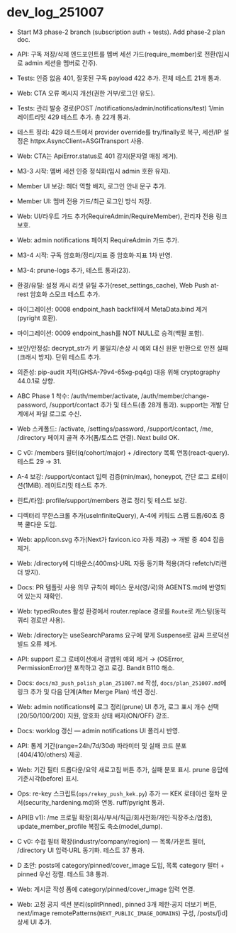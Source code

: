 # dev_log_251007

- Start M3 phase-2 branch (subscription auth + tests). Add phase-2 plan doc.
- API: 구독 저장/삭제 엔드포인트를 멤버 세션 가드(require_member)로 전환(임시로 admin 세션을 멤버로 간주).
- Tests: 인증 없음 401, 잘못된 구독 payload 422 추가. 전체 테스트 21개 통과.
- Web: CTA 오류 메시지 개선(권한 거부/로그인 유도).
- Tests: 관리 발송 경로(POST /notifications/admin/notifications/test) 1/min 레이트리밋 429 테스트 추가. 총 22개 통과.
 - 테스트 정리: 429 테스트에서 provider override를 try/finally로 복구, 세션/IP 설정은 httpx.AsyncClient+ASGITransport 사용.
 - Web: CTA는 ApiError.status로 401 감지(문자열 매칭 제거).

- M3-3 시작: 멤버 세션 인증 정식화(임시 admin 호환 유지).
- Member UI 보강: 헤더 역할 배지, 로그인 안내 문구 추가.
- Member UI: 멤버 전용 가드/최근 로그인 방식 저장.
- Web: UI/라우트 가드 추가(RequireAdmin/RequireMember), 관리자 전용 링크 보호.
- Web: admin notifications 페이지 RequireAdmin 가드 추가.
- M3-4 시작: 구독 암호화/정리/지표 중 암호화·지표 1차 반영.
- M3-4: prune-logs 추가, 테스트 통과(23).
- 환경/유틸: 설정 캐시 리셋 유틸 추가(reset_settings_cache), Web Push at-rest 암호화 스모크 테스트 추가.
- 마이그레이션: 0008 endpoint_hash backfill에서 MetaData.bind 제거(pyright 호환).
- 마이그레이션: 0009 endpoint_hash를 NOT NULL로 승격(백필 포함).
- 보안/안정성: decrypt_str가 키 불일치/손상 시 예외 대신 원문 반환으로 안전 실패(크래시 방지). 단위 테스트 추가.
- 의존성: pip-audit 지적(GHSA-79v4-65xg-pq4g) 대응 위해 cryptography 44.0.1로 상향.
- ABC Phase 1 착수: /auth/member/activate, /auth/member/change-password, /support/contact 추가 및 테스트(총 28개 통과). support는 개발 단계에서 파일 로그로 수신.
- Web 스케폴드: /activate, /settings/password, /support/contact, /me, /directory 페이지 골격 추가(폼/토스트 연결). Next build OK.
 - C v0: /members 필터(q/cohort/major) + /directory 목록 연동(react-query). 테스트 29 → 31.
- A-4 보강: /support/contact 입력 검증(min/max), honeypot, 간단 로그 로테이션(1MiB). 레이트리밋 테스트 추가.
- 린트/타입: profile/support/members 경로 정리 및 테스트 보강.
 - 디렉터리 무한스크롤 추가(useInfiniteQuery), A-4에 키워드 스팸 드롭/60초 중복 쿨다운 도입.

- Web: app/icon.svg 추가(Next가 favicon.ico 자동 제공) → 개발 중 404 잡음 제거.
- Web: /directory에 디바운스(400ms)·URL 자동 동기화 적용(과다 refetch/리렌더 방지).
- Docs: PR 템플릿 사용 의무 규칙이 베이스 문서(영/국)와 AGENTS.md에 반영되어 있는지 재확인.

- Web: typedRoutes 활성 환경에서 router.replace 경로를 `Route`로 캐스팅(동적 쿼리 경로만 사용).
- Web: /directory는 useSearchParams 요구에 맞게 Suspense로 감싸 프로덕션 빌드 오류 제거.
- API: support 로그 로테이션에서 광범위 예외 제거 → (OSError, PermissionError)만 포착하고 경고 로깅. Bandit B110 해소.
- Docs: `docs/m3_push_polish_plan_251007.md` 작성, `docs/plan_251007.md`에 링크 추가 및 다음 단계(After Merge Plan) 섹션 갱신.
 - Web: admin notifications에 로그 정리(prune) UI 추가, 로그 표시 개수 선택(20/50/100/200) 지원, 암호화 상태 배지(ON/OFF) 강조.
 - Docs: worklog 갱신 — admin notifications UI 폴리시 반영.
- API: 통계 기간(range=24h/7d/30d) 파라미터 및 실패 코드 분포(404/410/others) 제공.
- Web: 기간 필터 드롭다운/요약 새로고침 버튼 추가, 실패 분포 표시. prune 응답에 기준시각(before) 표시.
- Ops: re-key 스크립트(`ops/rekey_push_kek.py`) 추가 — KEK 로테이션 절차 문서(security_hardening.md)와 연동. ruff/pyright 통과.
- API(B v1): /me 프로필 확장(회사/부서/직급/회사전화/개인·직장주소/업종), update_member_profile 복잡도 축소(model_dump).
- C v0: 수첩 필터 확장(industry/company/region) — 목록/카운트 필터, /directory UI 입력·URL 동기화. 테스트 37 통과.
- D 초안: posts에 category/pinned/cover_image 도입, 목록 category 필터 + pinned 우선 정렬. 테스트 38 통과.
- Web: 게시글 작성 폼에 category/pinned/cover_image 입력 연결.
 - Web: 고정 공지 섹션 분리(splitPinned), pinned 3개 제한·공지 더보기 버튼, next/image remotePatterns(`NEXT_PUBLIC_IMAGE_DOMAINS`) 구성, /posts/[id] 상세 UI 추가.
